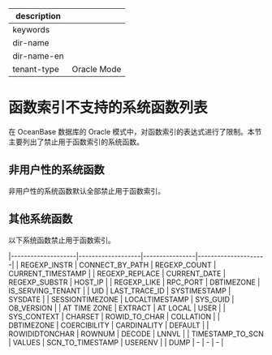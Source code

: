|description||
|---|---|
|keywords||
|dir-name||
|dir-name-en||
|tenant-type|Oracle Mode|

# 函数索引不支持的系统函数列表

在 OceanBase 数据库的 Oracle 模式中，对函数索引的表达式进行了限制。本节主要列出了禁止用于函数索引的系统函数。

## 非用户性的系统函数

非用户性的系统函数默认全部禁止用于函数索引。

## 其他系统函数

以下系统函数禁止用于函数索引。

|--------------------|-------------------|----------------|---------------------|
|   REGEXP_INSTR     |   CONNECT_BY_PATH | REGEXP_COUNT   |   CURRENT_TIMESTAMP |
|   REGEXP_REPLACE   |   CURRENT_DATE    | REGEXP_SUBSTR  |   HOST_IP           |
|   REGEXP_LIKE      |   RPC_PORT        | DBTIMEZONE     |   IS_SERVING_TENANT |
|   UID              |   LAST_TRACE_ID   | SYSTIMESTAMP   |   SYSDATE       |
|   SESSIONTIMEZONE  |   LOCALTIMESTAMP  | SYS_GUID       |   OB_VERSION    |
|   AT TIME ZONE     |   EXTRACT         | AT LOCAL       |   USER          |
|   SYS_CONTEXT      |   CHARSET         | ROWID_TO_CHAR  |   COLLATION     |
|   DBTIMEZONE       |   COERCIBILITY    | CARDINALITY    |   DEFAULT       |
|   ROWIDIDTONCHAR   |   ROWNUM          | DECODE         |   LNNVL         |
|   TIMESTAMP_TO_SCN |   VALUES          | SCN_TO_TIMESTAMP | USERENV       |
|   DUMP             |  -                | -              |          -      |
